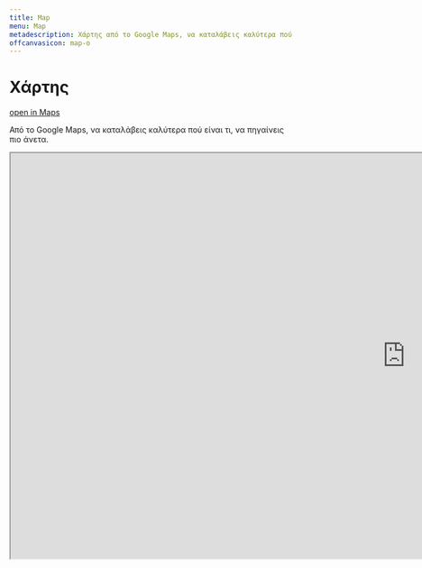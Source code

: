 ```yaml
---
title: Map
menu: Map
metadescription: Χάρτης από το Google Maps, να καταλάβεις καλύτερα πού είναι τι, να πηγαίνεις πιο άνετα.
offcanvasicon: map-o
---
```


<div class="uk-container uk-container-center uk-text-center uk-margin-large-top uk-margin-bottom">
    <h1>Χάρτης</h1>
    <p><a class="uk-visible-small" href="https://www.google.com/maps/d/viewer?mid=ztBzL-YUejlE.kXN4ChzpsAlE" target="_blank"><i class="uk-icon-external-link"></i> open in Maps</a></p>
    <p class="uk-panel uk-vertical-align-middle uk-align-center">Από το Google Maps, να καταλάβεις καλύτερα πού είναι τι, να πηγαίνεις πιο άνετα.</p>
</div>
<div style="line-height: 12px;">
    <iframe src="https://www.google.com/maps/d/embed?mid=ztBzL-YUejlE.kXN4ChzpsAlE" width="1400" height="720" class="uk-width-1-1"></iframe>
</div>
